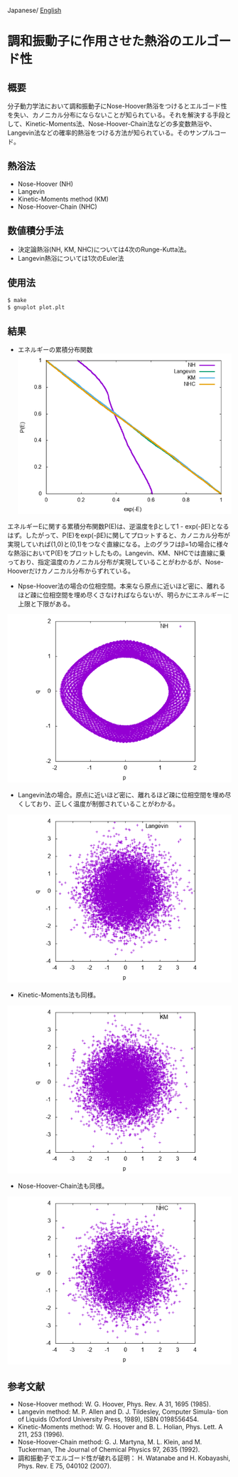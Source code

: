 Japanese/ [English](README.md)

# 調和振動子に作用させた熱浴のエルゴード性

## 概要

分子動力学法において調和振動子にNose-Hoover熱浴をつけるとエルゴード性を失い、カノニカル分布にならないことが知られている。それを解決する手段として、Kinetic-Moments法、Nose-Hoover-Chain法などの多変数熱浴や、Langevin法などの確率的熱浴をつける方法が知られている。そのサンプルコード。

## 熱浴法

* Nose-Hoover (NH)
* Langevin
* Kinetic-Moments method (KM)
* Nose-Hoover-Chain (NHC)

## 数値積分手法

* 決定論熱浴(NH, KM, NHC)については4次のRunge-Kutta法。
* Langevin熱浴については1次のEuler法

## 使用法

```
$ make
$ gnuplot plot.plt
```

## 結果

* エネルギーの累積分布関数
![data.png](data.png)

エネルギーEに関する累積分布関数P(E)は、逆温度をβとして1 - exp(-βE)となるはず。したがって、P(E)をexp(-βE)に関してプロットすると、カノニカル分布が実現していれば(1,0)と(0,1)をつなぐ直線になる。上のグラフはβ=1の場合に様々な熱浴においてP(E)をプロットしたもの。Langevin、KM、NHCでは直線に乗っており、指定温度のカノニカル分布が実現していることがわかるが、Nose-Hooverだけカノニカル分布からずれている。

* Npse-Hoover法の場合の位相空間。本来なら原点に近いほど密に、離れるほど疎に位相空間を埋め尽くさなければならないが、明らかにエネルギーに上限と下限がある。

![nose_hoover_ps.png](nose_hoover_ps.png)

* Langevin法の場合。原点に近いほど密に、離れるほど疎に位相空間を埋め尽くしており、正しく温度が制御されていることがわかる。

![langevin_ps.png](langevin_ps.png)

* Kinetic-Moments法も同様。

![kinetic_moments_ps.png ](kinetic_moments_ps.png )

* Nose-Hoover-Chain法も同様。

![nose_hoover_chain_ps.png](nose_hoover_chain_ps.png)

## 参考文献

* Nose-Hoover method: W. G. Hoover, Phys. Rev. A 31, 1695 (1985).
* Langevin method: M. P. Allen and D. J. Tildesley, Computer Simula-
tion of Liquids (Oxford University Press, 1989), ISBN
0198556454.
* Kinetic-Moments method: W. G. Hoover and B. L. Holian, Phys. Lett. A 211, 253
(1996).
* Nose-Hoover-Chain method: G. J. Martyna, M. L. Klein, and M. Tuckerman, The
Journal of Chemical Physics 97, 2635 (1992).
* 調和振動子でエルゴード性が破れる証明： H. Watanabe and H. Kobayashi, Phys. Rev. E 75, 040102
(2007).
